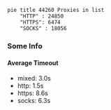 
```mermaid
pie title 44260 Proxies in list
    "HTTP" : 24850
    "HTTPS": 6474
    "SOCKS" : 18056
```

### Some Info
#### Average Timeout

- mixed: 3.0s
- http: 1.5s
- https: 8.6s
- socks: 6.3s